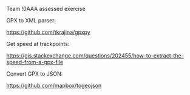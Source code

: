 Team !0AAA assessed exercise

GPX to XML parser:

https://github.com/tkrajina/gpxpy

Get speed at trackpoints:

https://gis.stackexchange.com/questions/202455/how-to-extract-the-speed-from-a-gpx-file

Convert GPX to JSON:

https://github.com/mapbox/togeojson